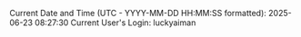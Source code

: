 Current Date and Time (UTC - YYYY-MM-DD HH:MM:SS formatted): 2025-06-23 08:27:30
Current User's Login: luckyaiman
